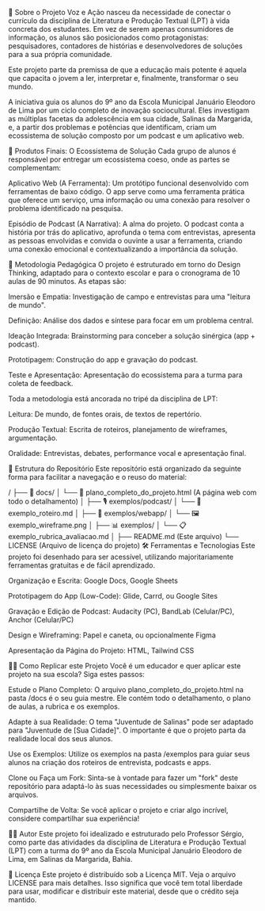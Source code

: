 🌟 Sobre o Projeto
Voz e Ação nasceu da necessidade de conectar o currículo da disciplina de Literatura e Produção Textual (LPT) à vida concreta dos estudantes. Em vez de serem apenas consumidores de informação, os alunos são posicionados como protagonistas: pesquisadores, contadores de histórias e desenvolvedores de soluções para a sua própria comunidade.

Este projeto parte da premissa de que a educação mais potente é aquela que capacita o jovem a ler, interpretar e, finalmente, transformar o seu mundo.

A iniciativa guia os alunos do 9º ano da Escola Municipal Januário Eleodoro de Lima por um ciclo completo de inovação sociocultural. Eles investigam as múltiplas facetas da adolescência em sua cidade, Salinas da Margarida, e, a partir dos problemas e potências que identificam, criam um ecossistema de solução composto por um podcast e um aplicativo web.

🎯 Produtos Finais: O Ecossistema de Solução
Cada grupo de alunos é responsável por entregar um ecossistema coeso, onde as partes se complementam:

Aplicativo Web (A Ferramenta):
Um protótipo funcional desenvolvido com ferramentas de baixo código. O app serve como uma ferramenta prática que oferece um serviço, uma informação ou uma conexão para resolver o problema identificado na pesquisa.

Episódio de Podcast (A Narrativa):
A alma do projeto. O podcast conta a história por trás do aplicativo, aprofunda o tema com entrevistas, apresenta as pessoas envolvidas e convida o ouvinte a usar a ferramenta, criando uma conexão emocional e contextualizando a importância da solução.

🧠 Metodologia Pedagógica
O projeto é estruturado em torno do Design Thinking, adaptado para o contexto escolar e para o cronograma de 10 aulas de 90 minutos. As etapas são:

Imersão e Empatia: Investigação de campo e entrevistas para uma "leitura de mundo".

Definição: Análise dos dados e síntese para focar em um problema central.

Ideação Integrada: Brainstorming para conceber a solução sinérgica (app + podcast).

Prototipagem: Construção do app e gravação do podcast.

Teste e Apresentação: Apresentação do ecossistema para a turma para coleta de feedback.

Toda a metodologia está ancorada no tripé da disciplina de LPT:

Leitura: De mundo, de fontes orais, de textos de repertório.

Produção Textual: Escrita de roteiros, planejamento de wireframes, argumentação.

Oralidade: Entrevistas, debates, performance vocal e apresentação final.

📂 Estrutura do Repositório
Este repositório está organizado da seguinte forma para facilitar a navegação e o reuso do material:

/
├── 📄 docs/
│   └── 📝 plano_completo_do_projeto.html  (A página web com todo o detalhamento)
│
├── 🎙️ exemplos/podcast/
│   └── 📜 exemplo_roteiro.md
│
├── 📱 exemplos/webapp/
│   └── 🖼️ exemplo_wireframe.png
│
├── 📊 exemplos/
│   └── 📋 exemplo_rubrica_avaliacao.md
│
├── README.md (Este arquivo)
└── LICENSE (Arquivo de licença do projeto)
🛠️ Ferramentas e Tecnologias
Este projeto foi desenhado para ser acessível, utilizando majoritariamente ferramentas gratuitas e de fácil aprendizado.

Organização e Escrita: Google Docs, Google Sheets

Prototipagem do App (Low-Code): Glide, Carrd, ou Google Sites

Gravação e Edição de Podcast: Audacity (PC), BandLab (Celular/PC), Anchor (Celular/PC)

Design e Wireframing: Papel e caneta, ou opcionalmente Figma

Apresentação da Página do Projeto: HTML, Tailwind CSS

👨‍🏫 Como Replicar este Projeto
Você é um educador e quer aplicar este projeto na sua escola? Siga estes passos:

Estude o Plano Completo: O arquivo plano_completo_do_projeto.html na pasta /docs é o seu guia mestre. Ele contém todo o detalhamento, o plano de aulas, a rubrica e os exemplos.

Adapte à sua Realidade: O tema "Juventude de Salinas" pode ser adaptado para "Juventude de [Sua Cidade]". O importante é que o projeto parta da realidade local dos seus alunos.

Use os Exemplos: Utilize os exemplos na pasta /exemplos para guiar seus alunos na criação dos roteiros de entrevista, podcasts e apps.

Clone ou Faça um Fork: Sinta-se à vontade para fazer um "fork" deste repositório para adaptá-lo às suas necessidades ou simplesmente baixar os arquivos.

Compartilhe de Volta: Se você aplicar o projeto e criar algo incrível, considere compartilhar sua experiência!

👨‍💻 Autor
Este projeto foi idealizado e estruturado pelo Professor Sérgio, como parte das atividades da disciplina de Literatura e Produção Textual (LPT) com a turma do 9º ano da Escola Municipal Januário Eleodoro de Lima, em Salinas da Margarida, Bahia.

📜 Licença
Este projeto é distribuído sob a Licença MIT. Veja o arquivo LICENSE para mais detalhes. Isso significa que você tem total liberdade para usar, modificar e distribuir este material, desde que o crédito seja mantido.
